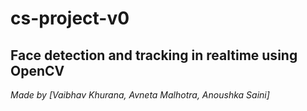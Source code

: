 # cs-project-v0
## Face detection and tracking in realtime using OpenCV
*Made by [Vaibhav Khurana, Avneta Malhotra, Anoushka Saini]*

